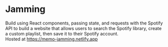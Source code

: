 # Jamming
Build using React components, passing state, and requests with the Spotify API to build a website that allows users to search the Spotify library, create a custom playlist, then save it to their Spotify account. <br />
Hosted at https://memo-jamming.netlify.app
